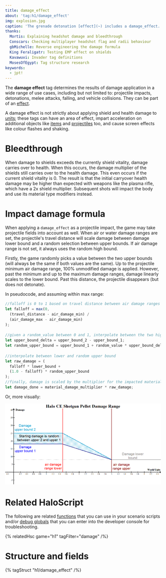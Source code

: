 ```yaml
---
title: damage_effect
about: 'tag:h1/damage_effect'
img: explosion.jpg
caption: 'The grenade detonation [effect](~) includes a damage_effect.'
thanks:
  Mortis: Explaining headshot damage and bleedthrough
  Conscars: Checking multiplayer headshot flag and radii behaviour
  gbMichelle: Reverse engineering the damage formula
  King Feraligatr: Testing EMP effect on shields
  Kavawuvi: Invader tag definitions
  MosesOfEgypt: Tag structure research
keywords:
  - jpt!
---
```

The **damage effect** tag determines the results of damage application in a wide range of use cases, including but not limited to: projectile impacts, detonations, melee attacks, falling, and vehicle collisions. They can be part of an [effect](~).

A damage effect is not strictly about applying shield and health damage to [units](~unit); these tags can have an area of effect, impart acceleration on additional objects like [items](~item) and [projectiles](~projectile) too, and cause screen effects like colour flashes and shaking.

# Bleedthrough
When damage to shields exceeds the currently shield vitality, damage carries over to health. When this occurs, the damage multiplier of the shields still carries over to the health damage. This even occurs if the current shield vitality is 0. The result is that the initial carryover health damage may be higher than expected with weapons like the plasma rifle, which have a 2x shield multiplier. Subsequent shots will impact the body and use its material type modifiers instead.

# Impact damage formula
When applying a `damage_effect` as a projectile impact, the game may take projectile fields into account as well. When air or water damage ranges are set, the projectile's travel distance will scale damage between damage lower bound and a random selection between upper bounds. If air damage range is not set, it always uses the random high bound.

Firstly, the game randomly picks a value between the two upper bounds (will always be the same if both values are the same). Up to the projectile minimum air damage range, 100% unmodified damage is applied. However, past the minimum and up to the maximum damage ranges, damage linearly scales to the lower bound. Past this distance, the projectile disappears (but does not detonate).

In pseudocode, and assuming within max range:

```js
//falloff is 0 to 1 based on travel distance between air damage ranges
let falloff = max(0,
  (travel_distance - air_damage_min) /
  (air_damage_max - air_damage_min)
);

//given a random_value between 0 and 1, interpolate between the two high bounds
let upper_bound_delta = upper_bound_2 - upper_bound_1;
let random_upper_bound = upper_bound_1 + random_value * upper_bound_delta;

//interpolate between lower and random upper bound
let raw_damage = (
  falloff * lower_bound +
  (1.0 - falloff) * random_upper_bound
);
//finally, damage is scaled by the multiplier for the impacted material
let damage_done = material_damage_multiplier * raw_damage;
```

Or, more visually:

![Diagram of damage falloff for the shotgun](shotgun-example.png)

# Related HaloScript
The following are related [functions](~scripting#functions) that you can use in your scenario scripts and/or [debug globals](~scripting#external-globals) that you can enter into the developer console for troubleshooting.

{% relatedHsc game="h1" tagFilter="damage" /%}

# Structure and fields

{% tagStruct "h1/damage_effect" /%}
